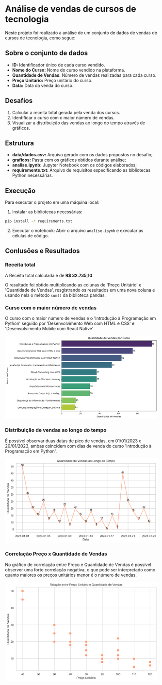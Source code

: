 
# Análise de vendas de cursos de tecnologia
Neste projeto foi realizado a análise de um conjunto de dados de vendas de cursos de tecnologia, como segue:

## Sobre o conjunto de dados
- **ID:** Identificador único de cada curso vendido.
- **Nome do Curso:** Nome do curso vendido na plataforma.
- **Quantidade de Vendas:** Número de vendas realizadas para cada curso.
- **Preço Unitário:** Preço unitário do curso.
- **Data:** Data da venda do curso.
## Desafios
1. Calcular a receita total gerada pela venda dos cursos.
2. Identificar o curso com o maior número de vendas.
3. Visualizar a distribuição das vendas ao longo do tempo através de gráficos.
## Estrutura
- **data/dados.csv:** Arquivo gerado com os dados propostos no desafio;
- **graficos:** Pasta com os gráficos obtidos durante análise;
- **analise.ipynb:** Jupyter Notebook com os códigos elaborados;
- **requirements.txt:** Arquivo de requisitos especificando as bibliotecas Python necessárias.
## Execução
Para executar o projeto em uma máquina local:
1. Instalar as bibliotecas necessárias:
```bash
pip install -r requirements.txt
```
2. Executar o notebook:
Abrir o arquivo ```analise.ipynb``` e executar as células de código.
## Conlusões e Resultados

### Receita total
A Receita total calculada é de **R$ 32.735,10**.

O resultado foi obtido multiplicando as colunas de 'Preço Unitário' e 'Quantidade de Vendas', resgistrando os resultados em uma nova coluna e usando nela o método ```sum()``` da biblioteca pandas.

### Curso com o maior número de vendas
O curso com o maior número de vendas é o 'Introdução à Programação em Python' seguido por 'Desenvolvimento Web com HTML e CSS' e 'Desenvolvimento Mobile com React Native'

![Grafico de vendas por curso](graficos/vendas_por_curso.png)

### Distribuição de vendas ao longo do tempo
É possível observar duas datas de pico de vendas, em 01/01/2023 e 20/01/2023, ambas coincidem com dias de venda do curso 'Introdução à Programação em Python'.

![Gráfico de vendas ao longo do tempo](graficos/vendas_tempo.png)

### Correlação Preço x Quantidade de Vendas
No gráfico de correlação entre Preço e Quantidade de Vendas é possível observer uma forte  correlação negativa, o que pode ser interpretado como quanto maiores os preços unitários menor é o número de vendas.

![Gráfico de correlação entre vendas e preços](graficos/preco_vendas.png)